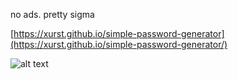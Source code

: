 no ads. pretty sigma

[https://xurst.github.io/simple-password-generator](https://xurst.github.io/simple-password-generator/)

![alt text](https://media.discordapp.net/attachments/1204435079741448275/1322639167288770620/image.png?ex=67719b36&is=677049b6&hm=cbd91ea47de59c0dffb919602fbb9bfc607fdb1a08184aee2ad1ab8ae929c6ed&=&format=webp&quality=lossless)
